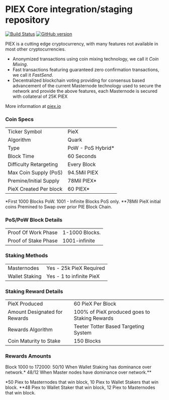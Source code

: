 PIEX Core integration/staging repository
=====================================

[![Build Status](https://travis-ci.org/PIEX-Project/PIEX.svg?branch=master)](https://travis-ci.org/PIEX-Project/PIEX) [![GitHub version](https://badge.fury.io/gh/PIEX-Project%2FPIEX.svg)](https://badge.fury.io/gh/PIEX-Project%2FPIEX)

PIEX is a cutting edge cryptocurrency, with many features not available in most other cryptocurrencies.
- Anonymized transactions using coin mixing technology, we call it _Coin Mixing_.
- Fast transactions featuring guaranteed zero confirmation transactions, we call it _FastSend_.
- Decentralized blockchain voting providing for consensus based advancement of the current Masternode
  technology used to secure the network and provide the above features, each Masternode is secured
  with collateral of 25K PIEX

More information at [piex.io](http://www.piex.io)

### Coin Specs
<table>
<tr><td>Ticker Symbol</td><td>PieX</td></tr>
<tr><td>Algorithm</td><td>Quark</td></tr>
<tr><td>Type</td><td>PoW - PoS Hybrid*</td></tr>
<tr><td>Block Time</td><td>60 Seconds</td></tr>
<tr><td>Difficulty Retargeting</td><td>Every Block</td></tr>
<tr><td>Max Coin Supply (PoS)</td><td>94.5Mil PIEX</td></tr>
<tr><td>Premine/Initial Supply</td><td>78Mil PIEX*</td></tr>
<tr><td>PieX Created Per block</td><td>60 PIEX*</td></tr>
</table>

*First 1000 Blocks PoW. 1001 - Infinite Blocks PoS only.
**78Mil PieX initial coins Premined to Swap over prior PIE Block Chain.

### PoS/PoW Block Details
<table>
<tr><td>Proof Of Work Phase</td><td>1-1000 Blocks.</td></tr>
<tr><td>Proof of Stake Phase</td><td>1001-infinite</td></tr>
</table>

### Staking Methods
<table>
<tr><td>Masternodes</td><td>Yes - 25k PieX Required</td></tr>
<tr><td>Wallet Staking</td><td>Yes - 1 to infinite PieX</td></tr>
</table>

### Staking Reward Details
<table>
<tr><td>PieX Produced</td><td>60 PieX Per Block</td></tr>
<tr><td>Amount Designated for Rewards</td><td>100% of PieX produced goes to Staking Rewards</td></tr>
<tr><td>Rewards Algorithm</td><td>Teeter Totter Based Targeting System</td></tr>
<tr><td>Coin Maturity to Stake</td><td>150 Blocks</td></tr>


</table>

### Rewards Amounts

Block 1000 to 172000:
50/10 When Wallet Staking has dominance over network.*
48/12 When Master nodes have dominance over network.**

*50 Piex to Masternodes that win block, 10 Piex to Wallet Stakers that win block.
**48 Piex to Wallet Staker that win block, 12 Piex to Masternodes that win block.